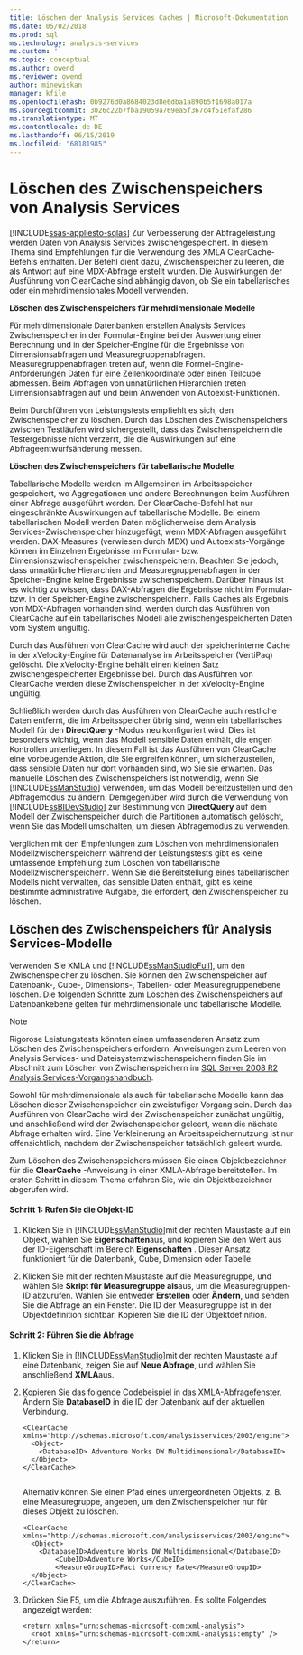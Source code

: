 ```yaml
---
title: Löschen der Analysis Services Caches | Microsoft-Dokumentation
ms.date: 05/02/2018
ms.prod: sql
ms.technology: analysis-services
ms.custom: ''
ms.topic: conceptual
ms.author: owend
ms.reviewer: owend
author: minewiskan
manager: kfile
ms.openlocfilehash: 0b9276d0a8684023d8e6dba1a890b5f1698a017a
ms.sourcegitcommit: 3026c22b7fba19059a769ea5f367c4f51efaf286
ms.translationtype: MT
ms.contentlocale: de-DE
ms.lasthandoff: 06/15/2019
ms.locfileid: "68181985"
---
```

# <a name="clear-the-analysis-services-caches"></a>Löschen des Zwischenspeichers von Analysis Services
[!INCLUDE[ssas-appliesto-sqlas](../../includes/ssas-appliesto-sqlas.md)]
  Zur Verbesserung der Abfrageleistung werden Daten von Analysis Services zwischengespeichert. In diesem Thema sind Empfehlungen für die Verwendung des XMLA ClearCache-Befehls enthalten. Der Befehl dient dazu, Zwischenspeicher zu leeren, die als Antwort auf eine MDX-Abfrage erstellt wurden. Die Auswirkungen der Ausführung von ClearCache sind abhängig davon, ob Sie ein tabellarisches oder ein mehrdimensionales Modell verwenden.  
  
 **Löschen des Zwischenspeichers für mehrdimensionale Modelle**  
  
 Für mehrdimensionale Datenbanken erstellen Analysis Services Zwischenspeicher in der Formular-Engine bei der Auswertung einer Berechnung und in der Speicher-Engine für die Ergebnisse von Dimensionsabfragen und Measuregruppenabfragen. Measuregruppenabfragen treten auf, wenn die Formel-Engine-Anforderungen Daten für eine Zellenkoordinate oder einen Teilcube abmessen. Beim Abfragen von unnatürlichen Hierarchien treten Dimensionsabfragen auf und beim Anwenden von Autoexist-Funktionen.  
  
 Beim Durchführen von Leistungstests empfiehlt es sich, den Zwischenspeicher zu löschen. Durch das Löschen des Zwischenspeichers zwischen Testläufen wird sichergestellt, dass das Zwischenspeichern die Testergebnisse nicht verzerrt, die die Auswirkungen auf eine Abfrageentwurfsänderung messen.  
  
 **Löschen des Zwischenspeichers für tabellarische Modelle**  
  
 Tabellarische Modelle werden im Allgemeinen im Arbeitsspeicher gespeichert, wo Aggregationen und andere Berechnungen beim Ausführen einer Abfrage ausgeführt werden. Der ClearCache-Befehl hat nur eingeschränkte Auswirkungen auf tabellarische Modelle. Bei einem tabellarischen Modell werden Daten möglicherweise dem Analysis Services-Zwischenspeicher hinzugefügt, wenn MDX-Abfragen ausgeführt werden. DAX-Measures (verwiesen durch MDX) und Autoexists-Vorgänge können im Einzelnen Ergebnisse im Formular- bzw. Dimensionszwischenspeicher zwischenspeichern. Beachten Sie jedoch, dass unnatürliche Hierarchien und Measuregruppenabfragen in der Speicher-Engine keine Ergebnisse zwischenspeichern. Darüber hinaus ist es wichtig zu wissen, dass DAX-Abfragen die Ergebnisse nicht im Formular- bzw. in der Speicher-Engine zwischenspeichern. Falls Caches als Ergebnis von MDX-Abfragen vorhanden sind, werden durch das Ausführen von ClearCache auf ein tabellarisches Modell alle zwischengespeicherten Daten vom System ungültig.  
  
 Durch das Ausführen von ClearCache wird auch der speicherinterne Cache in der xVelocity-Engine für Datenanalyse im Arbeitsspeicher (VertiPaq) gelöscht. Die xVelocity-Engine behält einen kleinen Satz zwischengespeicherter Ergebnisse bei. Durch das Ausführen von ClearCache werden diese Zwischenspeicher in der xVelocity-Engine ungültig.  
  
 Schließlich werden durch das Ausführen von ClearCache auch restliche Daten entfernt, die im Arbeitsspeicher übrig sind, wenn ein tabellarisches Modell für den **DirectQuery** -Modus neu konfiguriert wird. Dies ist besonders wichtig, wenn das Modell sensible Daten enthält, die engen Kontrollen unterliegen. In diesem Fall ist das Ausführen von ClearCache eine vorbeugende Aktion, die Sie ergreifen können, um sicherzustellen, dass sensible Daten nur dort vorhanden sind, wo Sie sie erwarten. Das manuelle Löschen des Zwischenspeichers ist notwendig, wenn Sie [!INCLUDE[ssManStudio](../../includes/ssmanstudio-md.md)] verwenden, um das Modell bereitzustellen und den Abfragemodus zu ändern. Demgegenüber wird durch die Verwendung von [!INCLUDE[ssBIDevStudio](../../includes/ssbidevstudio-md.md)] zur Bestimmung von **DirectQuery** auf dem Modell der Zwischenspeicher durch die Partitionen automatisch gelöscht, wenn Sie das Modell umschalten, um diesen Abfragemodus zu verwenden.  
  
 Verglichen mit den Empfehlungen zum Löschen von mehrdimensionalen Modellzwischenspeichern während der Leistungstests gibt es keine umfassende Empfehlung zum Löschen von tabellarische Modellzwischenspeichern. Wenn Sie die Bereitstellung eines tabellarischen Modells nicht verwalten, das sensible Daten enthält, gibt es keine bestimmte administrative Aufgabe, die erfordert, den Zwischenspeicher zu löschen.  
  
## <a name="clear-the-cache-for-analysis-services-models"></a>Löschen des Zwischenspeichers für Analysis Services-Modelle  
 Verwenden Sie XMLA und [!INCLUDE[ssManStudioFull](../../includes/ssmanstudiofull-md.md)], um den Zwischenspeicher zu löschen. Sie können den Zwischenspeicher auf Datenbank-, Cube-, Dimensions-, Tabellen- oder Measuregruppenebene löschen. Die folgenden Schritte zum Löschen des Zwischenspeichers auf Datenbankebene gelten für mehrdimensionale und tabellarische Modelle.  
  
> [!NOTE]  
>  Rigorose Leistungstests könnten einen umfassenderen Ansatz zum Löschen des Zwischenspeichers erfordern. Anweisungen zum Leeren von Analysis Services- und Dateisystemzwischenspeichern finden Sie im Abschnitt zum Löschen von Zwischenspeichern im [SQL Server 2008 R2 Analysis Services-Vorgangshandbuch](http://go.microsoft.com/fwlink/?linkID=http://go.microsoft.com/fwlink/?LinkID=225539).  
  
 Sowohl für mehrdimensionale als auch für tabellarische Modelle kann das Löschen dieser Zwischenspeicher ein zweistufiger Vorgang sein. Durch das Ausführen von ClearCache wird der Zwischenspeicher zunächst ungültig, und anschließend wird der Zwischenspeicher geleert, wenn die nächste Abfrage erhalten wird. Eine Verkleinerung an Arbeitsspeichernutzung ist nur offensichtlich, nachdem der Zwischenspeicher tatsächlich geleert wurde.  
  
 Zum Löschen des Zwischenspeichers müssen Sie einen Objektbezeichner für die **ClearCache** -Anweisung in einer XMLA-Abfrage bereitstellen. Im ersten Schritt in diesem Thema erfahren Sie, wie ein Objektbezeichner abgerufen wird.  
  
#### <a name="step-1-get-the-object-identifier"></a>Schritt 1: Rufen Sie die Objekt-ID  
  
1.  Klicken Sie in [!INCLUDE[ssManStudio](../../includes/ssmanstudio-md.md)]mit der rechten Maustaste auf ein Objekt, wählen Sie **Eigenschaften**aus, und kopieren Sie den Wert aus der ID-Eigenschaft im Bereich **Eigenschaften** . Dieser Ansatz funktioniert für die Datenbank, Cube, Dimension oder Tabelle.  
  
2.  Klicken Sie mit der rechten Maustaste auf die Measuregruppe, und wählen Sie **Skript für Measuregruppe als**aus, um die Measuregruppen-ID abzurufen. Wählen Sie entweder **Erstellen** oder **Ändern**, und senden Sie die Abfrage an ein Fenster. Die ID der Measuregruppe ist in der Objektdefinition sichtbar. Kopieren Sie die ID der Objektdefinition.  
  
#### <a name="step-2-run-the-query"></a>Schritt 2: Führen Sie die Abfrage  
  
1.  Klicken Sie in [!INCLUDE[ssManStudio](../../includes/ssmanstudio-md.md)]mit der rechten Maustaste auf eine Datenbank, zeigen Sie auf **Neue Abfrage**, und wählen Sie anschließend **XMLA**aus.  
  
2.  Kopieren Sie das folgende Codebeispiel in das XMLA-Abfragefenster. Ändern Sie **DatabaseID** in die ID der Datenbank auf der aktuellen Verbindung.  
  
    ```  
    <ClearCache xmlns="http://schemas.microsoft.com/analysisservices/2003/engine">  
      <Object>  
        <DatabaseID> Adventure Works DW Multidimensional</DatabaseID>  
      </Object>  
    </ClearCache>  
  
    ```  
  
     Alternativ können Sie einen Pfad eines untergeordneten Objekts, z. B. eine Measuregruppe, angeben, um den Zwischenspeicher nur für dieses Objekt zu löschen.  
  
    ```  
    <ClearCache xmlns="http://schemas.microsoft.com/analysisservices/2003/engine">  
      <Object>  
        <DatabaseID>Adventure Works DW Multidimensional</DatabaseID>  
            <CubeID>Adventure Works</CubeID>  
            <MeasureGroupID>Fact Currency Rate</MeasureGroupID>  
      </Object>  
    </ClearCache>  
    ```  
  
3.  Drücken Sie F5, um die Abfrage auszuführen. Es sollte Folgendes angezeigt werden:  
  
    ```  
    <return xmlns="urn:schemas-microsoft-com:xml-analysis">  
      <root xmlns="urn:schemas-microsoft-com:xml-analysis:empty" />  
    </return>  
    ```  
  

  
  
